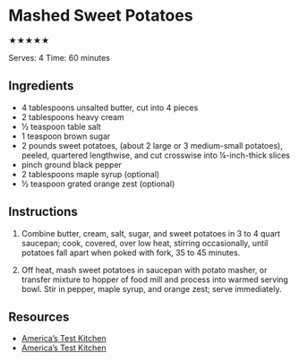 # Mashed Sweet Potatoes

★★★★★

Serves: 4
Time: 60 minutes

## Ingredients

* 4 tablespoons unsalted butter, cut into 4 pieces
* 2 tablespoons heavy cream
* ½ teaspoon table salt
* 1 teaspoon brown sugar
* 2 pounds sweet potatoes, (about 2 large or 3 medium-small potatoes), peeled, quartered lengthwise, and cut crosswise into ¼-inch-thick slices
* pinch ground black pepper
* 2 tablespoons maple syrup (optional)
* ½ teaspoon grated orange zest (optional)

## Instructions

1. Combine butter, cream, salt, sugar, and sweet potatoes in 3 to 4 quart saucepan; cook, covered, over low heat, stirring occasionally, until potatoes fall apart when poked with fork, 35 to 45 minutes.

2. Off heat, mash sweet potatoes in saucepan with potato masher, or transfer mixture to hopper of food mill and process into warmed serving bowl. Stir in pepper, maple syrup, and orange zest; serve immediately.

## Resources

* [America’s Test Kitchen](https://www.americastestkitchen.com/recipes/421-mashed-sweet-potatoes)
* [America’s Test Kitchen](https://www.americastestkitchen.com/recipes/422-maple-orange-mashed-sweet-potatoes)
